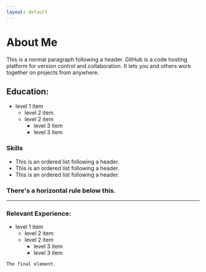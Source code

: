 ```yaml
---
layout: default
---
```


# About Me

This is a normal paragraph following a header. GitHub is a code hosting platform for version control and collaboration. It lets you and others work together on projects from anywhere.


## Education:

- level 1 item
  - level 2 item
  - level 2 item
    - level 3 item
    - level 3 item

### Skills

*  This is an ordered list following a header.
*  This is an ordered list following a header.
*  This is an ordered list following a header.


### There's a horizontal rule below this.

* * *

### Relevant Experience:

- level 1 item
  - level 2 item
  - level 2 item
    - level 3 item
    - level 3 item


```
The final element.
```
